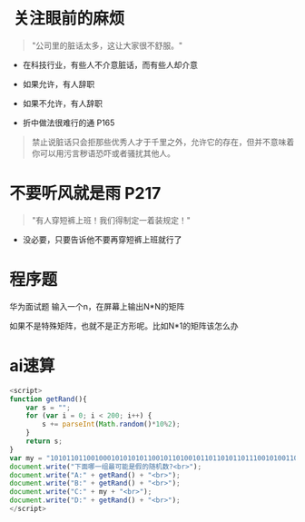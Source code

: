 #  关注眼前的麻烦
> "公司里的脏话太多，这让大家很不舒服。"
 
* 在科技行业，有些人不介意脏话，而有些人却介意
* 如果允许，有人辞职
* 如果不允许，有人辞职

* 折中做法很难行的通 P165

> 禁止说脏话只会拒那些优秀人才于千里之外，允许它的存在，但并不意味着你可以用污言秽语恐吓或者骚扰其他人。

# 不要听风就是雨 P217
> "有人穿短裤上班！我们得制定一着装规定！"
* 没必要，只要告诉他不要再穿短裤上班就行了



# 程序题
华为面试题 输入一个n，在屏幕上输出N*N的矩阵

如果不是特殊矩阵，也就不是正方形呢。比如N*1的矩阵该怎么办


# ai速算
```javascript
<script>
function getRand(){
	var s = "";
	for (var i = 0; i < 200; i++) {
		s += parseInt(Math.random()*10%2);
	}
	return s;
}
var my = "10101101100100010101010110010110100101101101011011100101001101110101010101010101100101101010101010110010110100101101101011011010110110101101111001011010010110110101101101010110010110100101101101011011";
document.write("下面哪一组最可能是假的随机数?<br>");
document.write("A:" + getRand() + "<br>");
document.write("B:" + getRand() + "<br>");
document.write("C:" + my + "<br>");
document.write("D:" + getRand() + "<br>");
</script>
```
